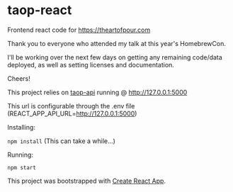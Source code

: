 # taop-react
Frontend react code for https://theartofpour.com

Thank you to everyone who attended my talk at this year's HomebrewCon.

I'll be working over the next few days on getting any remaining code/data deployed, as well as setting licenses and documentation.

Cheers!

This project relies on [taop-api](https://github.com/TheArtOfPour/taop-api) running @ http://127.0.0.1:5000

This url is configurable through the .env file (REACT_APP_API_URL=http://127.0.0.1:5000)

Installing: 

```npm install``` (This can take a while...)

Running:

```npm start```


This project was bootstrapped with [Create React App](https://github.com/facebookincubator/create-react-app).
